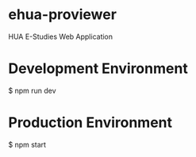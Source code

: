 # ehua-proviewer
HUA E-Studies Web Application





# Development Environment
$ npm run dev

# Production Environment
$ npm start